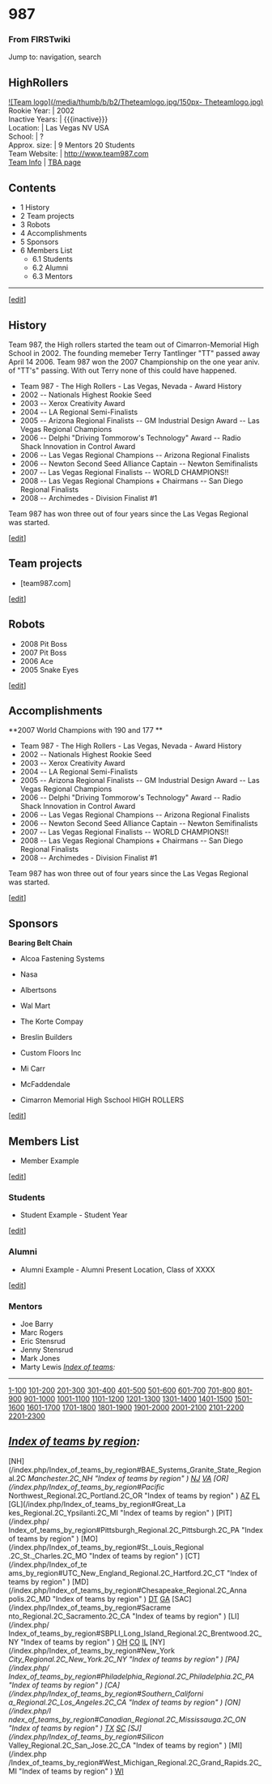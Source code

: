 # 987

### From FIRSTwiki

Jump to: navigation, search

HighRollers  
---  
[![Team logo](/media/thumb/b/b2/Theteamlogo.jpg/150px-
Theteamlogo.jpg)](/index.php/Image:Theteamlogo.jpg "Team logo" )  
Rookie Year: | 2002  
Inactive Years: | {{{inactive}}}  
Location: | Las Vegas NV USA  
School: | ?  
Approx. size: | 9 Mentors 20 Students  
Team Website: | <http://www.team987.com>  
[Team Info](https://my.usfirst.org/myarea/index.lasso?page=teaminfo&team=987
"https://my.usfirst.org/myarea/index.lasso?page=teaminfo&team=987" ) | [TBA
page](http://www.thebluealliance.net/tbatv/team.php?team=987
"http://www.thebluealliance.net/tbatv/team.php?team=987" )  
  
  

## Contents

  * 1 History
  * 2 Team projects
  * 3 Robots
  * 4 Accomplishments
  * 5 Sponsors
  * 6 Members List
    * 6.1 Students
    * 6.2 Alumni
    * 6.3 Mentors  
---  
  
[[edit](/index.php?title=987&action=edit&section=1 "Edit section: History" )]

## History

Team 987, the High rollers started the team out of Cimarron-Memorial High
School in 2002. The founding memeber Terry Tantlinger "TT" passed away April
14 2006. Team 987 won the 2007 Championship on the one year aniv. of "TT's"
passing. With out Terry none of this could have happened.

  

  * Team 987 - The High Rollers - Las Vegas, Nevada - Award History 
  * 2002 -- Nationals Highest Rookie Seed 
  * 2003 -- Xerox Creativity Award 
  * 2004 -- LA Regional Semi-Finalists 
  * 2005 -- Arizona Regional Finalists -- GM Industrial Design Award -- Las Vegas Regional Champions 
  * 2006 -- Delphi "Driving Tommorow's Technology" Award -- Radio Shack Innovation in Control Award 
  * 2006 -- Las Vegas Regional Champions -- Arizona Regional Finalists 
  * 2006 -- Newton Second Seed Alliance Captain -- Newton Semifinalists 
  * 2007 -- Las Vegas Regional Finalists -- WORLD CHAMPIONS!! 
  * 2008 -- Las Vegas Regional Champions + Chairmans -- San Diego Regional Finalists 
  * 2008 -- Archimedes - Division Finalist #1 

Team 987 has won three out of four years since the Las Vegas Regional was
started.

[[edit](/index.php?title=987&action=edit&section=2 "Edit section: Team
projects" )]

## Team projects

  * [team987.com] 

[[edit](/index.php?title=987&action=edit&section=3 "Edit section: Robots" )]

## Robots

  * 2008 Pit Boss 
  * 2007 Pit Boss 
  * 2006 Ace 
  * 2005 Snake Eyes 

[[edit](/index.php?title=987&action=edit&section=4 "Edit section:
Accomplishments" )]

## Accomplishments

**2007 World Champions with 190 and 177 **

  * Team 987 - The High Rollers - Las Vegas, Nevada - Award History 
  * 2002 -- Nationals Highest Rookie Seed 
  * 2003 -- Xerox Creativity Award 
  * 2004 -- LA Regional Semi-Finalists 
  * 2005 -- Arizona Regional Finalists -- GM Industrial Design Award -- Las Vegas Regional Champions 
  * 2006 -- Delphi "Driving Tommorow's Technology" Award -- Radio Shack Innovation in Control Award 
  * 2006 -- Las Vegas Regional Champions -- Arizona Regional Finalists 
  * 2006 -- Newton Second Seed Alliance Captain -- Newton Semifinalists 
  * 2007 -- Las Vegas Regional Finalists -- WORLD CHAMPIONS!! 
  * 2008 -- Las Vegas Regional Champions + Chairmans -- San Diego Regional Finalists 
  * 2008 -- Archimedes - Division Finalist #1 

Team 987 has won three out of four years since the Las Vegas Regional was
started.

[[edit](/index.php?title=987&action=edit&section=5 "Edit section: Sponsors" )]

## Sponsors

**Bearing Belt Chain**

  * Alcoa Fastening Systems 
  * Nasa 
  * Albertsons 
  * Wal Mart 
  * The Korte Compay 
  * Breslin Builders 
  * Custom Floors Inc 
  * Mi Carr 
  * McFaddendale 

  

  * Cimarron Memorial High Sschool HIGH ROLLERS 

[[edit](/index.php?title=987&action=edit&section=6 "Edit section: Members
List" )]

## Members List

  * Member Example 

[[edit](/index.php?title=987&action=edit&section=7 "Edit section: Students" )]

### Students

  * Student Example - Student Year 

[[edit](/index.php?title=987&action=edit&section=8 "Edit section: Alumni" )]

### Alumni

  * Alumni Example - Alumni Present Location, Class of XXXX 

[[edit](/index.php?title=987&action=edit&section=9 "Edit section: Mentors" )]

### Mentors

  * Joe Barry 
  * Marc Rogers 
  * Eric Stensrud 
  * Jenny Stensrud 
  * Mark Jones 
  * Marty Lewis 
_[Index of teams](/index.php/Index_of_teams "Index of teams" ):_  
---  
  
[1-100](/index.php/Index_of_teams#1-100 "Index of teams" )
[101-200](/index.php/Index_of_teams#101-200 "Index of teams" )
[201-300](/index.php/Index_of_teams#201-300 "Index of teams" )
[301-400](/index.php/Index_of_teams#301-400 "Index of teams" )
[401-500](/index.php/Index_of_teams#401-500 "Index of teams" )
[501-600](/index.php/Index_of_teams#501-600 "Index of teams" )
[601-700](/index.php/Index_of_teams#601-700 "Index of teams" )
[701-800](/index.php/Index_of_teams#701-800 "Index of teams" )
[801-900](/index.php/Index_of_teams#801-900 "Index of teams" )
[901-1000](/index.php/Index_of_teams#901-1000 "Index of teams" )
[1001-1100](/index.php/Index_of_teams#1001-1100 "Index of teams" )
[1101-1200](/index.php/Index_of_teams#1101-1200 "Index of teams" )
[1201-1300](/index.php/Index_of_teams#1201-1300 "Index of teams" )
[1301-1400](/index.php/Index_of_teams#1301-1400 "Index of teams" )
[1401-1500](/index.php/Index_of_teams#1401-1500 "Index of teams" )
[1501-1600](/index.php/Index_of_teams#1501-1600 "Index of teams" )
[1601-1700](/index.php/Index_of_teams#1601-1700 "Index of teams" )
[1701-1800](/index.php/Index_of_teams#1701-1800 "Index of teams" )
[1801-1900](/index.php/Index_of_teams#1801-1900 "Index of teams" )
[1901-2000](/index.php/Index_of_teams#1901-2000 "Index of teams" )
[2001-2100](/index.php/Index_of_teams#2001-2100 "Index of teams" )
[2101-2200](/index.php/Index_of_teams#2101-2200 "Index of teams" )
[2201-2300](/index.php/Index_of_teams#2201-2300 "Index of teams" )  
  
  

_[Index of teams by region](/index.php/Index_of_teams_by_region "Index of
teams by region" ):_  
---  
  
[NH](/index.php/Index_of_teams_by_region#BAE_Systems_Granite_State_Regional.2C
_Manchester.2C_NH "Index of teams by region" )
[NJ](/index.php/Index_of_teams_by_region#New_Jersey_Regional.2C_Trenton.2C_NJ
"Index of teams by region" )
[VA](/index.php/Index_of_teams_by_region#NASA.2FVCU_Regional.2C_Richmond.2C_VA
"Index of teams by region" ) [OR](/index.php/Index_of_teams_by_region#Pacific_
Northwest_Regional.2C_Portland.2C_OR "Index of teams by region" )
[AZ](/index.php/Index_of_teams_by_region#Arizona_Regional.2C_Phoenix.2C_AZ
"Index of teams by region" )
[FL](/index.php/Index_of_teams_by_region#Florida_Regional.2C_Orlando.2C_FL
"Index of teams by region" ) [GL](/index.php/Index_of_teams_by_region#Great_La
kes_Regional.2C_Ypsilanti.2C_MI "Index of teams by region" ) [PIT](/index.php/
Index_of_teams_by_region#Pittsburgh_Regional.2C_Pittsburgh.2C_PA "Index of
teams by region" ) [MO](/index.php/Index_of_teams_by_region#St._Louis_Regional
.2C_St._Charles.2C_MO "Index of teams by region" ) [CT](/index.php/Index_of_te
ams_by_region#UTC_New_England_Regional.2C_Hartford.2C_CT "Index of teams by
region" ) [MD](/index.php/Index_of_teams_by_region#Chesapeake_Regional.2C_Anna
polis.2C_MD "Index of teams by region" )
[DT](/index.php/Index_of_teams_by_region#Detroit_Regional.2C_Detroit.2C_MI
"Index of teams by region" )
[GA](/index.php/Index_of_teams_by_region#Peachtree_Regional.2C_Duluth.2C_GA
"Index of teams by region" ) [SAC](/index.php/Index_of_teams_by_region#Sacrame
nto_Regional.2C_Sacramento.2C_CA "Index of teams by region" ) [LI](/index.php/
Index_of_teams_by_region#SBPLI_Long_Island_Regional.2C_Brentwood.2C_NY "Index
of teams by region" )
[OH](/index.php/Index_of_teams_by_region#Buckeye_Regional.2C_Cleveland.2C_OH
"Index of teams by region" )
[CO](/index.php/Index_of_teams_by_region#Colorado_Regional.2C_Denver.2C_CO
"Index of teams by region" )
[IL](/index.php/Index_of_teams_by_region#Midwest_Regional.2C_Evanston.2C_IL
"Index of teams by region" ) [NY](/index.php/Index_of_teams_by_region#New_York
_City_Regional.2C_New_York.2C_NY "Index of teams by region" ) [PA](/index.php/
Index_of_teams_by_region#Philadelphia_Regional.2C_Philadelphia.2C_PA "Index of
teams by region" ) [CA](/index.php/Index_of_teams_by_region#Southern_Californi
a_Regional.2C_Los_Angeles.2C_CA "Index of teams by region" ) [ON](/index.php/I
ndex_of_teams_by_region#Canadian_Regional.2C_Mississauga.2C_ON "Index of teams
by region" )
[TX](/index.php/Index_of_teams_by_region#Lone_Star_Regional.2C_Houston.2C_TX
"Index of teams by region" )
[SC](/index.php/Index_of_teams_by_region#Palmetto_Regional.2C_Columbia.2C_SC
"Index of teams by region" ) [SJ](/index.php/Index_of_teams_by_region#Silicon_
Valley_Regional.2C_San_Jose.2C_CA "Index of teams by region" ) [MI](/index.php
/Index_of_teams_by_region#West_Michigan_Regional.2C_Grand_Rapids.2C_MI "Index
of teams by region" )
[WI](/index.php/Index_of_teams_by_region#Wisconsin_Regional.2C_Milwaukee.2C_WI
"Index of teams by region" )  
  
  


